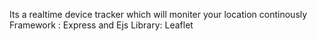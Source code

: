 Its a realtime device tracker which will moniter your location continously
Framework : Express and Ejs
Library: Leaflet
